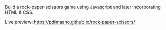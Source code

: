 Build a rock-paper-scissors game using Javascript and later incorporating HTML & CSS.

Live preview: https://pdimaano.github.io/rock-paper-scissors/